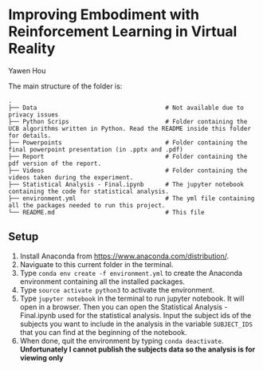 # Improving Embodiment with Reinforcement Learning in Virtual Reality

Yawen Hou


The main structure of the folder is:
```
.   
├── Data                                    # Not available due to privacy issues
├── Python Scrips                           # Folder containing the UCB algorithms written in Python. Read the README inside this folder for details.
├── Powerpoints                             # Folder containing the final powerpoint presentation (in .pptx and .pdf)
├── Report                                  # Folder containing the pdf version of the report.
├── Videos                                  # Folder containing the videos taken during the experiment.
├── Statistical Analysis - Final.ipynb      # The jupyter notebook containing the code for statistical analysis.
├── environment.yml                         # The yml file containing all the packages needed to run this project.       
└── README.md                               # This file
```

## Setup
1. Install Anaconda from https://www.anaconda.com/distribution/.
2. Naviguate to this current folder in the terminal.
3. Type ```conda env create -f environment.yml``` to create the Anaconda environment containing all the installed packages. 
4. Type ```source activate python3``` to activate the environment.
5. Type ```jupyter notebook``` in the terminal to run jupyter notebook. It will open in a browser. Then you can open the Statistical Analysis - Final.ipynb used for the statistical analysis. Input the subject ids of the subjects you want to include in the analysis in the variable ```SUBJECT_IDS``` that you can find at the beginning of the notebook.
6. When done, quit the environment by typing ```conda deactivate```. **Unfortunately I cannot publish the subjects data so the analysis is for viewing only** 
